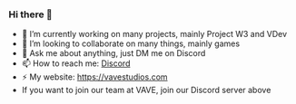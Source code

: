 ### Hi there 👋
- 🔭 I’m currently working on many projects, mainly Project W3 and VDev
- 👯 I’m looking to collaborate on many things, mainly games
- 💬 Ask me about anything, just DM me on Discord
- 📫 How to reach me: [Discord](https://discord.gg/zAT7gKdxA6)
- ⚡ My website: https://vavestudios.com
- If you want to join our team at VAVE, join our Discord server above
